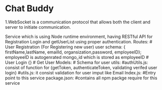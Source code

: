 # Chat Buddy
1.WebSocket is a communication protocol that allows both the client and server to initiate communication. 

Service which is using Node runtime environment, having RESTful API for Registration Login and getUserList using proper authentication.
    Routes: 
         # User Registration (For Registering new user)
            user schema:  { firstName,lastName, emailId, organsization,password, employeeID}; employeeID is autogenrated mongo_id which is stored as employeeID
        # User Login {}
        # Get User 
    Models: 
        # Schema for user
    utils: 
        #authUtils.js: consist of function for {getToken, authenticateToken, validating verifed user login}
        #utils.js: it consist validation for user imput like Email 
    Index.js: 
        #Entry point to this service
    package.json: 
        #contains all npm packge require for this service
